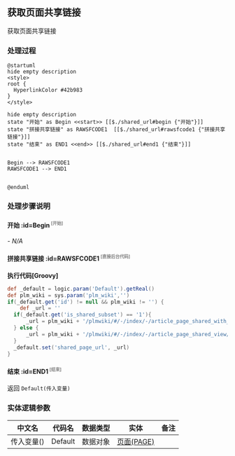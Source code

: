 ## 获取页面共享链接 <!-- {docsify-ignore-all} -->

   获取页面共享链接

### 处理过程

```plantuml
@startuml
hide empty description
<style>
root {
  HyperlinkColor #42b983
}
</style>

hide empty description
state "开始" as Begin <<start>> [[$./shared_url#begin {"开始"}]]
state "拼接共享链接" as RAWSFCODE1  [[$./shared_url#rawsfcode1 {"拼接共享链接"}]]
state "结束" as END1 <<end>> [[$./shared_url#end1 {"结束"}]]


Begin --> RAWSFCODE1
RAWSFCODE1 --> END1


@enduml
```


### 处理步骤说明

#### 开始 :id=Begin<sup class="footnote-symbol"> <font color=gray size=1>[开始]</font></sup>



*- N/A*
#### 拼接共享链接 :id=RAWSFCODE1<sup class="footnote-symbol"> <font color=gray size=1>[直接后台代码]</font></sup>



<p class="panel-title"><b>执行代码[Groovy]</b></p>

```groovy
def _default = logic.param('Default').getReal()
def plm_wiki = sys.param('plm_wiki','')
if(_default.get('id') != null && plm_wiki != '') {
    def _url = ''
  if(_default.get('is_shared_subset') == '1'){
      _url = plm_wiki + '/plmwiki/#/-/index/-/article_page_shared_with_sub_view/srfnavctx=%257B%2522shared_page%2522%253A%2522' + _default.get('id') + '%2522%257D'
  } else {
      _url = plm_wiki + '/plmwiki/#/-/index/-/article_page_shared_view/srfnavctx=%257B%2522shared_page%2522%253A%2522' + _default.get('id') + '%2522%257D'
  }
  _default.set('shared_page_url', _url)
}
```

#### 结束 :id=END1<sup class="footnote-symbol"> <font color=gray size=1>[结束]</font></sup>



返回 `Default(传入变量)`



### 实体逻辑参数

|    中文名   |    代码名    |  数据类型    |  实体   |备注 |
| --------| --------| -------- | -------- | --------   |
|传入变量(<i class="fa fa-check"/></i>)|Default|数据对象|[页面(PAGE)](module/Wiki/article_page.md)||
